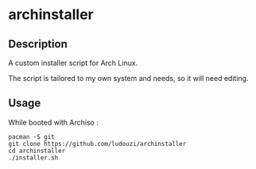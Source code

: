 # archinstaller

## Description

A custom installer script for Arch Linux.

The script is tailored to my own system and needs, so it will need editing.

## Usage

While booted with Archiso :

```
pacman -S git
git clone https://github.com/ludouzi/archinstaller
cd archinstaller
./installer.sh
```
